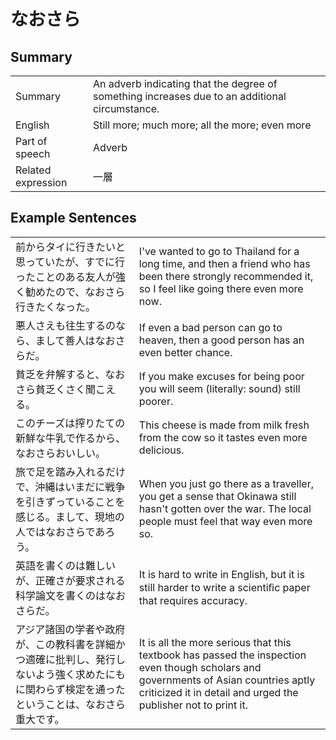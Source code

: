 # なおさら

## Summary

<table><tr>   <td>Summary</td>   <td>An adverb indicating that the degree of something increases due to an additional circumstance.</td></tr><tr>   <td>English</td>   <td>Still more; much more; all the more; even more</td></tr><tr>   <td>Part of speech</td>   <td>Adverb</td></tr><tr>   <td>Related expression</td>   <td>一層</td></tr></table>

## Example Sentences

<table><tr>   <td>前からタイに行きたいと思っていたが、すでに行ったことのある友人が強く勧めたので、なおさら行きたくなった。</td>   <td>I've wanted to go to Thailand for a long time, and then a friend who has been there strongly recommended it, so I feel like going there even more now.</td></tr><tr>   <td>悪人さえも往生するのなら、まして善人はなおさらだ。</td>   <td>If even a bad person can go to heaven, then a good person has an even better chance.</td></tr><tr>   <td>貧乏を弁解すると、なおさら貧乏くさく聞こえる。</td>   <td>If you make excuses for being poor you will seem (literally: sound) still poorer.</td></tr><tr>   <td>このチーズは搾りたての新鮮な牛乳で作るから、なおさらおいしい。</td>   <td>This cheese is made from milk fresh from the cow so it tastes even more delicious.</td></tr><tr>   <td>旅で足を踏み入れるだけで、沖縄はいまだに戦争を引きずっていることを感じる。まして、現地の人ではなおさらであろう。</td>   <td>When you just go there as a traveller, you get a sense that Okinawa still hasn't gotten over the war. The local people must feel that way even more so.</td></tr><tr>   <td>英語を書くのは難しいが、正確さが要求される科学論文を書くのはなおさらだ。</td>   <td>It is hard to write in English, but it is still harder to write a scientiﬁc paper that requires accuracy.</td></tr><tr>   <td>アジア諸国の学者や政府が、この教科書を詳細かつ適確に批判し、発行しないよう強く求めたにもに関わらず検定を通ったということは、なおさら重大です。</td>   <td>It is all the more serious that this textbook has passed the inspection even though scholars and governments of Asian countries aptly criticized it in detail and urged the publisher not to print it.</td></tr></table>

